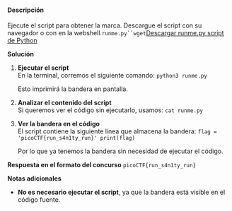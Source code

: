 #### Descripción

Ejecute el script para obtener la marca. Descargue el script con su navegador o con en la webshell.`runme.py``wget`[Descargar runme.py script de Python](https://artifacts.picoctf.net/c/34/runme.py)

**Solución**

1. **Ejecutar el script**  
    En la terminal, corremos el siguiente comando:
    `python3 runme.py`
    
    Esto imprimirá la bandera en pantalla.
    
2. **Analizar el contenido del script**  
    Si queremos ver el código sin ejecutarlo, usamos:
    `cat runme.py`
    
3. **Ver la bandera en el código**  
    El script contiene la siguiente línea que almacena la bandera:
    `flag = 'picoCTF{run_s4n1ty_run}' print(flag)`
    
    Por lo que ya tenemos la bandera sin necesidad de ejecutar el código.
    

 **Respuesta en el formato del concurso**
`picoCTF{run_s4n1ty_run}`


**Notas adicionales**

- **No es necesario ejecutar el script**, ya que la bandera está visible en el código fuente.
